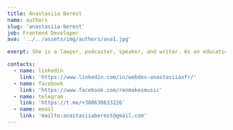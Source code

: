 ```yaml
---
title: Anastasiia Berest
name: authors
slug: 'anastasiia-berest'
job: Frontend Developer
ava: '../../assets/img/authors/ava1.jpg'

exerpt: She is a lawyer, podcaster, speaker, and writer. As an educational content director, she helps develop HasThemes premium training products.

contacts:
  - name: linkedin
    link: 'https://www.linkedin.com/in/webdev-anastasiiaxfr/'
  - name: facebook
    link: 'https://www.facebook.com/renmakesmusic'
  - name: telegram
    link: 'https://t.me/+380630633226'
  - name: email
    link: 'mailto:anastasiiaberest@gmail.com'
---
```

